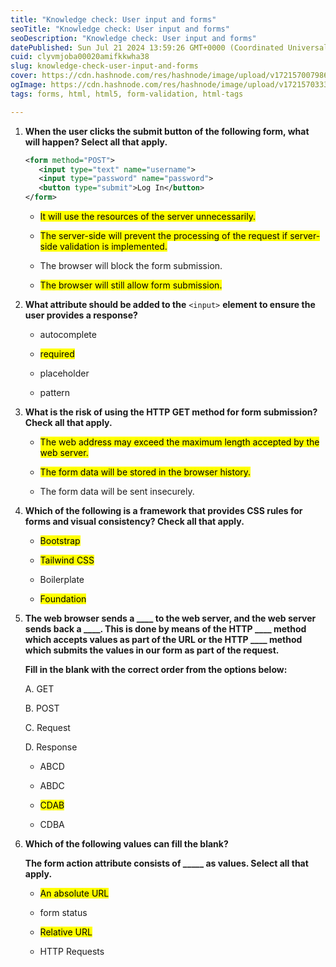 ```yaml
---
title: "Knowledge check: User input and forms"
seoTitle: "Knowledge check: User input and forms"
seoDescription: "Knowledge check: User input and forms"
datePublished: Sun Jul 21 2024 13:59:26 GMT+0000 (Coordinated Universal Time)
cuid: clyvmjoba00020amifkkwha38
slug: knowledge-check-user-input-and-forms
cover: https://cdn.hashnode.com/res/hashnode/image/upload/v1721570079863/1ed3bcb8-49f7-4477-9383-3746e0ebbad9.png
ogImage: https://cdn.hashnode.com/res/hashnode/image/upload/v1721570333464/bcf76fc0-2a34-4ef7-aaa2-892d5be426a8.png
tags: forms, html, html5, form-validation, html-tags

---
```


1. **When the user clicks the submit button of the following form, what will happen? Select all that apply.**
    
    ```xml
    <form method="POST">
       <input type="text" name="username">
       <input type="password" name="password">
       <button type="submit">Log In</button>
    </form>
    ```
    
    * <mark>It will use the resources of the server unnecessarily.</mark>
        
    * <mark>The server-side will prevent the processing of the request if server-side validation is implemented.</mark>
        
    * The browser will block the form submission.
        
    * <mark>The browser will still allow form submission.</mark>
        
2. **What attribute should be added to the** `<input>` **element to ensure the user provides a response?**
    
    * autocomplete
        
    * <mark>required</mark>
        
    * placeholder
        
    * pattern
        
3. **What is the risk of using the HTTP GET method for form submission? Check all that apply.**
    
    * <mark>The web address may exceed the maximum length accepted by the web server.</mark>
        
    * <mark>The form data will be stored in the browser history.</mark>
        
    * The form data will be sent insecurely.
        
4. **Which of the following is a framework that provides CSS rules for forms and visual consistency? Check all that apply.**
    
    * <mark>Bootstrap</mark>
        
    * <mark>Tailwind CSS</mark>
        
    * Boilerplate
        
    * <mark>Foundation</mark>
        
5. **The web browser sends a \_\_\_\_ to the web server, and the web server sends back a \_\_\_\_. This is done by means of the HTTP \_\_\_\_ method which accepts values as part of the URL or the HTTP \_\_\_\_ method which submits the values in our form as part of the request.**
    
    **Fill in the blank with the correct order from the options below:**
    
    A. GET
    
    B. POST
    
    C. Request
    
    D. Response
    
    * ABCD
        
    * ABDC
        
    * <mark>CDAB</mark>
        
    * CDBA
        
6. **Which of the following values can fill the blank?**
    
    **The form action attribute consists of \_\_\_\_\_ as values. Select all that apply.**
    
    * <mark>An absolute URL</mark>
        
    * form status
        
    * <mark>Relative URL</mark>
        
    * HTTP Requests